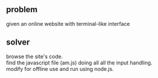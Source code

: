 ## problem
given an online website with terminal-like interface
## solver
browse the site's code.  
find the javascript file (am.js) doing all all the input handling.  
modify for offline use and run using node.js.  

